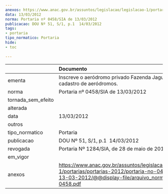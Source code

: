 ```yaml
---
anexos: https://www.anac.gov.br/assuntos/legislacao/legislacao-1/portarias/portarias-2012/portaria-no-0458-sia-de-13-03-2012/@@display-file/arquivo_norma/PA2012-0458.pdf
data: 13/03/2012
norma: Portaria nº 0458/SIA de 13/03/2012
publicacao: DOU Nº 51, S/1, p.1  14/03/2012
tags:
- portaria
tipo_normatico: Portaria
hide: 
- toc 
 
---
```


|                    | Documento                                                                                                                                                         |
|:-------------------|:------------------------------------------------------------------------------------------------------------------------------------------------------------------|
| ementa             | Inscreve o aeródromo privado Fazenda Jaguaré (PA) no cadastro de aeródromos.                                                                                      |
| norma              | Portaria nº 0458/SIA de 13/03/2012                                                                                                                                |
| tornada_sem_efeito |                                                                                                                                                                   |
| alterada           |                                                                                                                                                                   |
| data               | 13/03/2012                                                                                                                                                        |
| outros             |                                                                                                                                                                   |
| tipo_normatico     | Portaria                                                                                                                                                          |
| publicacao         | DOU Nº 51, S/1, p.1  14/03/2012                                                                                                                                   |
| revogada           | Portaria Nº 1284/SIA, de 28 de maio de 2015                                                                                                                       |
| em_vigor           |                                                                                                                                                                   |
| anexos             | https://www.anac.gov.br/assuntos/legislacao/legislacao-1/portarias/portarias-2012/portaria-no-0458-sia-de-13-03-2012/@@display-file/arquivo_norma/PA2012-0458.pdf |